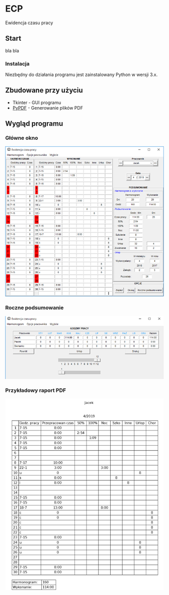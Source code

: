 # ECP
Ewidencja czasu pracy

## Start
bla bla

### Instalacja
Niezbędny do działania programu jest zainstalowany Python w wersji 3.x. 

## Zbudowane przy użyciu
* Tkinter - GUI programu
* [PyPDF](https://pyfpdf.readthedocs.io/en/latest/index.html) - Generowanie plików PDF

## Wygląd programu

### Główne okno

![alt text](https://raw.githubusercontent.com/ciszko/ECP/master/Other/main_screen.png)

### Roczne podsumowanie

![alt text](https://raw.githubusercontent.com/ciszko/ECP/master/Other/annualy_screen.PNG)

### Przykładowy raport PDF

![alt text](https://raw.githubusercontent.com/ciszko/ECP/master/Other/pdf_example.PNG)
